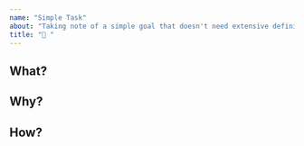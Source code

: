 ```yaml
---
name: "Simple Task"
about: "Taking note of a simple goal that doesn't need extensive definition."
title: "📌 "
---
```


## What?

## Why?

## How?
